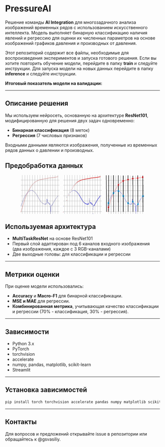 # PressureAI

Решение команды **AI Integration** для многозадачного анализа изображений временных рядов с использованием искусственного интеллекта. Модель выполняет бинарную классификацию наличия явлений и регрессию для оценки их численных параметров на основе изображений графиков давления и производных от давления.

Этот репозиторий содержит все файлы, необходимые для воспроизведения экспериментов и запуска готового решения. Если вы хотите повторить обучение модели, перейдите в папку **train** и следуйте инструкции. Для запуска модели на новых данных перейдите в папку **inference** и следуйте инструкции.

**Итоговый показатель модели на валидации:** 

---

## Описание решения

Мы используем нейросеть, основанную на архитектуре **ResNet101**, модифицированную для решения двух задач одновременно:
- **Бинарная классификация** (8 меток)
- **Регрессия** (7 числовых признаков)

Входными данными являются изображения, полученные из временных рядов данных о давлении и производных.

## Предобработка данных

<div style="display: flex; justify-content: center;">
  <img src="img/1.jpg" alt="plot" width="25%">&nbsp; &nbsp;
  <img src="img/2.jpg" alt="scatter" width="25%">&nbsp; &nbsp;
  <img src="img/3.jpg" alt="numerical" width="25%">
</div>

## Используемая архитектура

- **MultiTaskResNet** на основе ResNet101
- Первый слой адаптирован под 6 каналов входного изображения (два изображения, каждое с 3 RGB-каналами)
- Две выходные головы: для классификации и регрессии


---

## Метрики оценки

При оценке модели использовались:
- **Accuracy** и **Macro-F1** для бинарной классификации.
- **MSE и MAE** для регрессии.
- **Комбинированная метрика**, учитывающая качество классификации и регрессии (70% - классификация, 30% - регрессия).

---

## Зависимости

- Python 3.x
- PyTorch
- torchvision
- accelerate
- numpy, pandas, matplotlib, scikit-learn
- Streamlit

---

## Установка зависимостей

```bash
pip install torch torchvision accelerate pandas numpy matplotlib scikit-learn streamlit
```

---

## Контакты

Для вопросов и предложений открывайте issue в репозитории или обращайтесь к @gsvasiliy.


